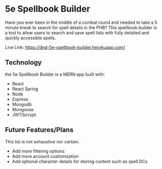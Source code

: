 # 5e Spellbook Builder

Have you ever been in the middle of a combat round and needed to take a 5 minute break to search for spell details in the PHB? This spellbook builder is a tool to allow users to search and save spell lists with fully detailed and quickly accessible spells.

Live Link: https://dnd-5e-spellbook-builder.herokuapp.com/


## Technology

the 5e Spellbook Builder is a MERN app built with:

- React
- React Spring
- Node
- Express
- Mongodb
- Mongoose
- JWT/bcrypt

## Future Features/Plans

This list is not exhaustive nor certain.
 
- Add more filtering options
- Add more account customization
- Add optional character details for storing content such as spell DCs
